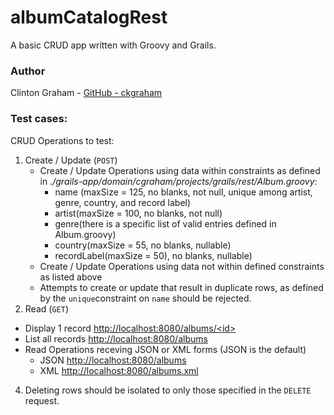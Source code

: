 # albumCatalogRest

A basic CRUD app written with Groovy and Grails.
### Author

Clinton Graham - [GitHub - ckgraham](https://github.com/ckgraham)

### Test cases:

CRUD Operations to test:
1. Create / Update (`POST`)
    - Create / Update Operations using data within constraints as defined in *./grails-app/domain/cgraham/projects/grails/rest/Album.groovy*:
      - name (maxSize = 125, no blanks, not null, unique among artist, genre, country, and record label)
      - artist(maxSize = 100, no blanks, not null)
      - genre(there is a specific list of valid entries defined in Album.groovy)
      - country(maxSize = 55, no blanks, nullable)
      - recordLabel(maxSize = 50), no blanks, nullable)
    - Create / Update Operations using data not within defined constraints as listed above
	- Attempts to create or update that result in duplicate rows, as defined by the `unique`constraint on `name` should be rejected.
2. Read (`GET`)
  - Display 1 record [http://localhost:8080/albums/&lt;id&gt;](http://localhost:8080/albums/1)
  - List all records [http://localhost:8080/albums](http://localhost:8080/albums)
  - Read Operations receving JSON or XML forms (JSON is the default)
    - JSON [http://localhost:8080/albums](http://localhost:8080/albums)
    - XML [http://localhost:8080/albums.xml](http://localhost:8080/albums.xml)
4. Deleting rows should be isolated to only those specified in the `DELETE` request.